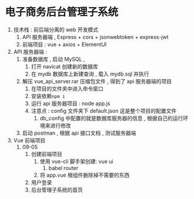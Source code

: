 # 电子商务后台管理子系统

1. 技术栈 : 前后端分离的 web 开发模式
    1. API 服务器端 , Express + cors + jsonwebtoken + express-jwt
    2. 前端项目 : vue + axios + ElementUI
2. API 服务器端 :
    1. 准备数据库 , 启动 MySQL ,
        1. 打开 navicat 创建新的数据库
        2. 在 mydb 数据库上新建查询 , 载入 mydb.sql 并执行
    2. 解压 vue_api_server.rar 压缩包文件 , 得到了 api 服务器端的项目
        1. 在项目的文件夹中进入命令窗口
        2. 安装依赖`npm i`
        3. 运行 api 服务器项目 : node app.js
        4. 注意点 : config 文件夹下 default.json 这是整个项目的配置文件
            1. db_config 中配置的就是数据库服务器的信息 , 根据自己的运行环境来进行修改
    3. 启动 postman , 根据 api 接口文档 , 测试服务器端
3. Vue 前端项目
    1. 09-05
        1. 创建前端项目
            1. 使用 vue-cli 脚手架创建: vue ui
                1. babel router
            2. 将 app.vue 根组件删除掉不需要的东西
        2. 用户登录
        3. 后台管理子系统的首页
